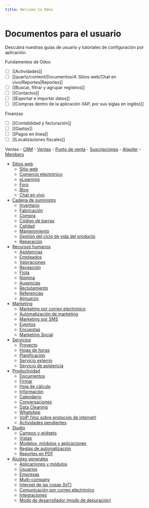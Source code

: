 ```yaml
---
title: Welcome to Odoo
---
```

# Documentos para el usuario

Descubra nuestras guías de usuario y tutoriales de configuración por aplicación.

Fundamentos de Odoo
- [ ] [[Actividades]]
- [ ] [[quartz/content/Documentos/4. Sitios web/Chat en vivo/Reportes|Reportes]]
- [ ] [[Buscar, filtrar y agrupar registros]]
- [ ] [[Contactos]]
- [ ] [[Exportar e importar datos]]
- [ ] [[Compras dentro de la aplicación (IAP, por sus siglas en inglés)]]

Finanzas
- [ ] [[Contabilidad y facturación]]
- [ ] [[Gastos]]
- [ ] [[Pagos en línea]]
- [ ] [[Localizaciones fiscales]]

Ventas
    - [CRM](https://www.odoo.com/documentation/17.0/es/applications/sales/crm.html)
    - [Ventas](https://www.odoo.com/documentation/17.0/es/applications/sales/sales.html)
    - [Punto de venta](https://www.odoo.com/documentation/17.0/es/applications/sales/point_of_sale.html)
    - [Suscripciones](https://www.odoo.com/documentation/17.0/es/applications/sales/subscriptions.html)
    - [Alquiler](https://www.odoo.com/documentation/17.0/es/applications/sales/rental.html)
    - [Members](https://www.odoo.com/documentation/17.0/es/applications/sales/members.html)
- [Sitios web](https://www.odoo.com/documentation/17.0/es/applications.html#)
    - [Sitio web](https://www.odoo.com/documentation/17.0/es/applications/websites/website.html)
    - [Comercio electrónico](https://www.odoo.com/documentation/17.0/es/applications/websites/ecommerce.html)
    - [eLearning](https://www.odoo.com/documentation/17.0/es/applications/websites/elearning.html)
    - [Foro](https://www.odoo.com/documentation/17.0/es/applications/websites/forum.html)
    - [Blog](https://www.odoo.com/documentation/17.0/es/applications/websites/blog.html)
    - [Chat en vivo](https://www.odoo.com/documentation/17.0/es/applications/websites/livechat.html)
- [Cadena de suministro](https://www.odoo.com/documentation/17.0/es/applications.html#)
    - [Inventario](https://www.odoo.com/documentation/17.0/es/applications/inventory_and_mrp/inventory.html)
    - [Fabricación](https://www.odoo.com/documentation/17.0/es/applications/inventory_and_mrp/manufacturing.html)
    - [Compra](https://www.odoo.com/documentation/17.0/es/applications/inventory_and_mrp/purchase.html)
    - [Código de barras](https://www.odoo.com/documentation/17.0/es/applications/inventory_and_mrp/barcode.html)
    - [Calidad](https://www.odoo.com/documentation/17.0/es/applications/inventory_and_mrp/quality.html)
    - [Mantenimiento](https://www.odoo.com/documentation/17.0/es/applications/inventory_and_mrp/maintenance.html)
    - [Gestión del ciclo de vida del producto](https://www.odoo.com/documentation/17.0/es/applications/inventory_and_mrp/plm.html)
    - [Reparación](https://www.odoo.com/documentation/17.0/es/applications/inventory_and_mrp/repairs.html)
- [Recursos humanos](https://www.odoo.com/documentation/17.0/es/applications.html#)
    - [Asistencias](https://www.odoo.com/documentation/17.0/es/applications/hr/attendances.html)
    - [Empleados](https://www.odoo.com/documentation/17.0/es/applications/hr/employees.html)
    - [Valoraciones](https://www.odoo.com/documentation/17.0/es/applications/hr/appraisals.html)
    - [Recepción](https://www.odoo.com/documentation/17.0/es/applications/hr/frontdesk.html)
    - [Flota](https://www.odoo.com/documentation/17.0/es/applications/hr/fleet.html)
    - [Nómina](https://www.odoo.com/documentation/17.0/es/applications/hr/payroll.html)
    - [Ausencias](https://www.odoo.com/documentation/17.0/es/applications/hr/time_off.html)
    - [Reclutamiento](https://www.odoo.com/documentation/17.0/es/applications/hr/recruitment.html)
    - [Referencias](https://www.odoo.com/documentation/17.0/es/applications/hr/referrals.html)
    - [Almuerzo](https://www.odoo.com/documentation/17.0/es/applications/hr/lunch.html)
- [Marketing](https://www.odoo.com/documentation/17.0/es/applications.html#)
    - [Marketing por correo electrónico](https://www.odoo.com/documentation/17.0/es/applications/marketing/email_marketing.html)
    - [Automatización de marketing](https://www.odoo.com/documentation/17.0/es/applications/marketing/marketing_automation.html)
    - [Marketing por SMS](https://www.odoo.com/documentation/17.0/es/applications/marketing/sms_marketing.html)
    - [Eventos](https://www.odoo.com/documentation/17.0/es/applications/marketing/events.html)
    - [Encuestas](https://www.odoo.com/documentation/17.0/es/applications/marketing/surveys.html)
    - [Marketing Social](https://www.odoo.com/documentation/17.0/es/applications/marketing/social_marketing.html)
- [Servicios](https://www.odoo.com/documentation/17.0/es/applications.html#)
    - [Proyecto](https://www.odoo.com/documentation/17.0/es/applications/services/project.html)
    - [Hojas de horas](https://www.odoo.com/documentation/17.0/es/applications/services/timesheets.html)
    - [Planificación](https://www.odoo.com/documentation/17.0/es/applications/services/planning.html)
    - [Servicio externo](https://www.odoo.com/documentation/17.0/es/applications/services/field_service.html)
    - [Servicio de asistencia](https://www.odoo.com/documentation/17.0/es/applications/services/helpdesk.html)
- [Productividad](https://www.odoo.com/documentation/17.0/es/applications.html#)
    - [Documentos](https://www.odoo.com/documentation/17.0/es/applications/productivity/documents.html)
    - [Firmar](https://www.odoo.com/documentation/17.0/es/applications/productivity/sign.html)
    - [Hoja de cálculo](https://www.odoo.com/documentation/17.0/es/applications/productivity/spreadsheet.html)
    - [Información](https://www.odoo.com/documentation/17.0/es/applications/productivity/knowledge.html)
    - [Calendario](https://www.odoo.com/documentation/17.0/es/applications/productivity/calendar.html)
    - [Conversaciones](https://www.odoo.com/documentation/17.0/es/applications/productivity/discuss.html)
    - [Data Cleaning](https://www.odoo.com/documentation/17.0/es/applications/productivity/data_cleaning.html)
    - [WhatsApp](https://www.odoo.com/documentation/17.0/es/applications/productivity/whatsapp.html)
    - [VoIP (Voz sobre protocolo de internet)](https://www.odoo.com/documentation/17.0/es/applications/productivity/voip.html)
    - [Actividades pendientes](https://www.odoo.com/documentation/17.0/es/applications/productivity/to_do.html)
- [Studio](https://www.odoo.com/documentation/17.0/es/applications/studio.html)
    - [Campos y widgets](https://www.odoo.com/documentation/17.0/es/applications/studio/fields.html)
    - [Vistas](https://www.odoo.com/documentation/17.0/es/applications/studio/views.html)
    - [Modelos, módulos y aplicaciones](https://www.odoo.com/documentation/17.0/es/applications/studio/models_modules_apps.html)
    - [Reglas de automatización](https://www.odoo.com/documentation/17.0/es/applications/studio/automated_actions.html)
    - [Reportes en PDF](https://www.odoo.com/documentation/17.0/es/applications/studio/pdf_reports.html)
- [Ajustes generales](https://www.odoo.com/documentation/17.0/es/applications.html#)
    - [Aplicaciones y módulos](https://www.odoo.com/documentation/17.0/es/applications/general/apps_modules.html)
    - [Usuarios](https://www.odoo.com/documentation/17.0/es/applications/general/users.html)
    - [Empresas](https://www.odoo.com/documentation/17.0/es/applications/general/companies.html)
    - [Multi-company](https://www.odoo.com/documentation/17.0/es/applications/general/multi_company.html)
    - [Internet de las cosas (IoT)](https://www.odoo.com/documentation/17.0/es/applications/general/iot.html)
    - [Comunicación por correo electrónico](https://www.odoo.com/documentation/17.0/es/applications/general/email_communication.html)
    - [Integraciones](https://www.odoo.com/documentation/17.0/es/applications/general/integrations.html)
    - [Modo de desarrollador (modo de depuración)](https://www.odoo.com/documentation/17.0/es/applications/general/developer_mode.html)